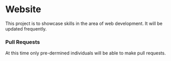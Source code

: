# Website
This project is to showcase skills in the area of web development.  It will be updated frequently.

### Pull Requests

At this time only pre-dermined individuals will be able to make pull requests.  
